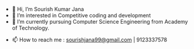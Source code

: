 - 👋 Hi, I’m Sourish Kumar Jana
- 👀 I’m interested in Competitive coding and development
- 🌱 I’m currently pursuing Computer Science Engineering from Academy of Technology.
<!--- - 💞️ I’m looking to collaborate on ... --->
- 📫 How to reach me : sourishjana99@gmail.com | 9123337578

<!---
sourishjana/sourishjana is a ✨ special ✨ repository because its `README.md` (this file) appears on your GitHub profile.
You can click the Preview link to take a look at your changes.
--->
